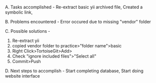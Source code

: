 A. Tasks accomplished - Re-extract basic yii archived file, Created a symbolic link,

B. Problems encountered - Error occured due to missing "vendor" folder

C. Possible solutions -
1. Re-extract yii
2. copied vendor folder to practice>"folder name">basic
3. Right Click>TortoiseGit>Add>
4. Check "ignore included files">"Select all"
5. Commit>Push

D. Next steps to accomplish - Start completing database, Start doing website interface